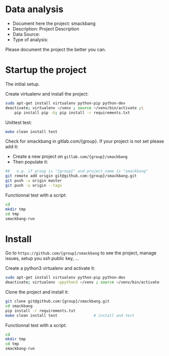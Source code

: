 # Data analysis
- Document here the project: smackbang
- Description: Project Description
- Data Source:
- Type of analysis:

Please document the project the better you can.

# Startup the project

The initial setup.

Create virtualenv and install the project:
```bash
sudo apt-get install virtualenv python-pip python-dev
deactivate; virtualenv ~/venv ; source ~/venv/bin/activate ;\
    pip install pip -U; pip install -r requirements.txt
```

Unittest test:
```bash
make clean install test
```

Check for smackbang in gitlab.com/{group}.
If your project is not set please add it:

- Create a new project on `gitlab.com/{group}/smackbang`
- Then populate it:

```bash
##   e.g. if group is "{group}" and project_name is "smackbang"
git remote add origin git@github.com:{group}/smackbang.git
git push -u origin master
git push -u origin --tags
```

Functionnal test with a script:

```bash
cd
mkdir tmp
cd tmp
smackbang-run
```

# Install

Go to `https://github.com/{group}/smackbang` to see the project, manage issues,
setup you ssh public key, ...

Create a python3 virtualenv and activate it:

```bash
sudo apt-get install virtualenv python-pip python-dev
deactivate; virtualenv -ppython3 ~/venv ; source ~/venv/bin/activate
```

Clone the project and install it:

```bash
git clone git@github.com:{group}/smackbang.git
cd smackbang
pip install -r requirements.txt
make clean install test                # install and test
```
Functionnal test with a script:

```bash
cd
mkdir tmp
cd tmp
smackbang-run
```
